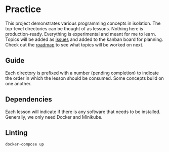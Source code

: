 # Practice

This project demonstrates various programming concepts in isolation. The top-level directories can be thought of as lessons.
Nothing here is production-ready. Everything is experimental and meant for me to learn. Topics will be added as [issues](https://github.com/walkerrandolphsmith/practice/issues) and added to the kanban board for planning. Check out the [roadmap](https://github.com/walkerrandolphsmith/practice/projects/1) to see what topics will be worked on next.

## Guide

Each directory is prefixed with a number (pending completion) to indicate the order in which the lesson should be consumed. Some concepts build on one another.

## Dependencies

Each lesson will indicate if there is any software that needs to be installed. Generally, we only need Docker and Minikube.

## Linting

```
docker-compose up
```
